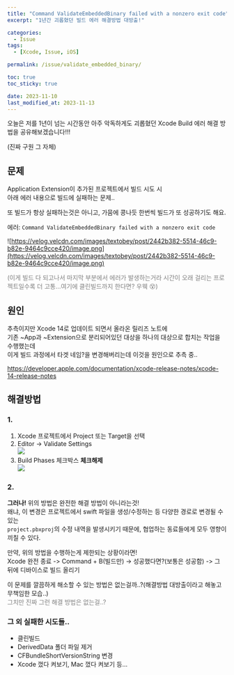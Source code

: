 ```yaml
---
title: "Command ValidateEmbeddedBinary failed with a nonzero exit code"
excerpt: "1년간 괴롭혔던 빌드 에러 해결방법 대방출!"

categories:
  - Issue
tags:
  - [Xcode, Issue, iOS]

permalink: /issue/validate_embedded_binary/

toc: true
toc_sticky: true

date: 2023-11-10
last_modified_at: 2023-11-13
--- 
```




오늘은 저를 1년이 넘는 시간동안 아주 악독하게도 괴롭혔던 Xcode Build 에러 해결 방법을 공유해보겠습니다!!!

(진짜 구원 그 자체)

## 문제

Application Extension이 추가된 프로젝트에서 빌드 시도 시  
아래 에러 내용으로 빌드에 실패하는 문제..

또 빌드가 항상 실패하는것은 아니고, 가뭄에 콩나듯 한번씩 빌드가 또 성공하기도 해요. 

에러: `Command ValidateEmbeddedBinary failed with a nonzero exit code`

![https://velog.velcdn.com/images/textobey/post/2442b382-5514-46c9-b82e-9464c9cce420/image.png](https://velog.velcdn.com/images/textobey/post/2442b382-5514-46c9-b82e-9464c9cce420/image.png)

<span style="color:gray">(이게 빌드 다 되고나서 마지막 부분에서 에러가 발생하는거라 시간이 오래 걸리는 프로젝트일수록 더 고통...여기에 클린빌드까지 한다면? 우웩 😵)</span>

## 원인

추측이지만 Xcode 14로 업데이트 되면서 올라온 릴리즈 노트에  
기존 ~App과 ~Extension으로 분리되어있던 대상을 하나의 대상으로 합치는 작업을 수행했는데  
이게 빌드 과정에서 타겟 네임?을 변경해버리는데 이것을 원인으로 추측 중..

https://developer.apple.com/documentation/xcode-release-notes/xcode-14-release-notes

## 해결방법

### 1.

1. Xcode 프로젝트에서 Project 또는 Target을 선택  
2. Editor -> Validate Settings  
![](https://velog.velcdn.com/images/textobey/post/b821219f-3dff-47a4-92db-ac8ee4f706db/image.png)
3.  Build Phases 체크박스 **체크해제**  
![](https://velog.velcdn.com/images/textobey/post/cbb801ea-554a-4c13-9285-aaa7293e022a/image.png)

### 2.
  
**그러나!** 위의 방법은 완전한 해결 방법이 아니라는것!  
왜냐, 이 변경은 프로젝트에서 swift 파일을 생성/수정하는 등 다양한 경로로 변경될 수 있는  
`project.pbxproj`의 수정 내역을 발생시키기 때문에, 협업하는 동료들에게 모두 영향이 끼칠 수 있다.

만약, 위의 방법을 수행하는게 제한되는 상황이라면!  
Xcode 완전 종료 -> Command + B(빌드만) -> 성공했다면?(보통은 성공함) -> 그 뒤에 디바이스로 빌드 올리기

이 문제를 깔끔하게 해소할 수 있는 방법은 없는걸까..?(해결방법 대방출이라고 해놓고 무책임한 모습..)  
<span style="color:gray">그치만 진짜 그런 해결 방법은 없는걸..?</span>

### 그 외 실패한 시도들..
- 클린빌드
- DerivedData 폴더 파일 제거
- CFBundleShortVersionString 변경
- Xcode 껐다 켜보기, Mac 껐다 켜보기 등...
